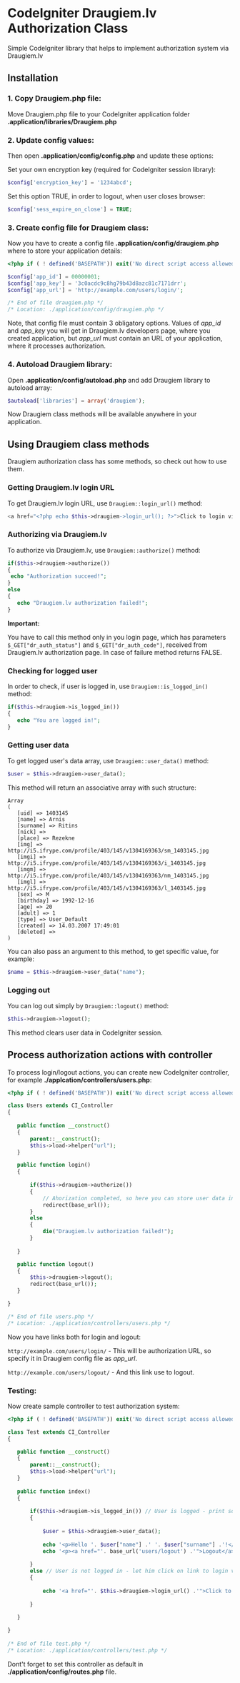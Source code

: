 CodeIgniter Draugiem.lv Authorization Class
===========================================

Simple CodeIgniter library that helps to implement authorization system via Draugiem.lv


Installation
------------

### 1. Copy Draugiem.php file:
Move Draugiem.php file to your CodeIgniter application folder **.application/libraries/Draugiem.php**



### 2. Update config values:
Then open **.application/config/config.php** and update these options:

Set your own encryption key (required for CodeIgniter session library):
 ```php
$config['encryption_key'] = '1234abcd';
 ```

Set this option TRUE, in order to logout, when user closes browser:
 ```php
$config['sess_expire_on_close'] = TRUE;
 ```



### 3. Create config file for Draugiem class:
Now you have to create a config file **.application/config/draugiem.php** where to store your application details:

 ```php
<?php if ( ! defined('BASEPATH')) exit('No direct script access allowed');

$config['app_id'] = 00000001;
$config['app_key'] = '3c0acdc9c8hg79b43d8azc81c7171drr';
$config['app_url'] = 'http://example.com/users/login/';

/* End of file draugiem.php */
/* Location: ./application/config/draugiem.php */
 ```
 
Note, that config file must contain 3 obligatory options. Values of *app_id* and *app_key* you will get in Draugiem.lv developers page, where you created application, but *app_url* must contain an URL of your application, where it processes authorization.



### 4. Autoload Draugiem library:
Open **.application/config/autoload.php** and add Draugiem library to autoload array:

 ```php
$autoload['libraries'] = array('draugiem');
 ```
Now Draugiem class methods will be available anywhere in your application.




Using Draugiem class methods
----------------------------

Draugiem authorization class has some methods, so check out how to use them.



### Getting Draugiem.lv login URL
To get Draugiem.lv login URL, use `Draugiem::login_url()` method:
 ```php
<a href="<?php echo $this->draugiem->login_url(); ?>">Click to login via Draugiem.lv</a>
 ```


### Authorizing via Draugiem.lv
To authorize via Draugiem.lv, use `Draugiem::authorize()` method:

 ```php
if($this->draugiem->authorize())
{
  echo "Authorization succeed!";
}
else
{
	echo "Draugiem.lv authorization failed!";
}
 ```

**Important:**

You have to call this method only in you login page, which has parameters `$_GET["dr_auth_status"]` and `$_GET["dr_auth_code"]`, received from Draugiem.lv authorization page. In case of failure method returns FALSE.


### Checking for logged user
In order to check, if user is logged in, use `Draugiem::is_logged_in()` method:

 ```php
if($this->draugiem->is_logged_in())
{
	echo "You are logged in!";
}
 ```



### Getting user data
To get logged user's data array, use `Draugiem::user_data()` method:

 ```php
$user = $this->draugiem->user_data();
 ```
This method will return an associative array with such structure:

 ```
Array
(
    [uid] => 1403145
    [name] => Arnis
    [surname] => Ritins
    [nick] => 
    [place] => Rezekne
    [img] => http://i5.ifrype.com/profile/403/145/v1304169363/sm_1403145.jpg
    [imgi] => http://i5.ifrype.com/profile/403/145/v1304169363/i_1403145.jpg
    [imgm] => http://i5.ifrype.com/profile/403/145/v1304169363/nm_1403145.jpg
    [imgl] => http://i5.ifrype.com/profile/403/145/v1304169363/l_1403145.jpg
    [sex] => M
    [birthday] => 1992-12-16
    [age] => 20
    [adult] => 1
    [type] => User_Default
    [created] => 14.03.2007 17:49:01
    [deleted] => 
)
 ```

You can also pass an argument to this method, to get specific value, for example:
 ```php
$name = $this->draugiem->user_data("name");
 ```



### Logging out
You can log out simply by `Draugiem::logout()` method: 
 ```php
$this->draugiem->logout();
 ```

This method clears user data in CodeIgniter session.




Process authorization actions with controller
---------------------------------------------

To process login/logout actions, you can create new CodeIgniter controller, for example **./applcation/controllers/users.php**:

 ```php
<?php if ( ! defined('BASEPATH')) exit('No direct script access allowed');

class Users extends CI_Controller
{
  
	public function __construct()
	{
		parent::__construct();
		$this->load->helper("url");
	}

	public function login()
	{
	
		if($this->draugiem->authorize())
		{
      		// Ahorization completed, so here you can store user data into database etc.
			redirect(base_url());
		}
		else
		{
			die("Draugiem.lv authorization failed!");
		}
		
	}

	public function logout()
	{
		$this->draugiem->logout();
		redirect(base_url());
	}

}

/* End of file users.php */
/* Location: ./application/controllers/users.php */
 ```
Now you have links both for login and logout:

`http://example.com/users/login/` - This will be authorization URL, so specify it in Draugiem config file as *app_url*.

`http://example.com/users/logout/` - And this link use to logout.


### Testing:
Now create sample controller to test authorization system:
 ```php
<?php if ( ! defined('BASEPATH')) exit('No direct script access allowed');

class Test extends CI_Controller
{

	public function __construct()
	{
		parent::__construct();
		$this->load->helper("url");
	}
	
	public function index()
	{
		
		if($this->draugiem->is_logged_in()) // User is logged - print some data about him
		{
		
			$user = $this->draugiem->user_data();
		
			echo '<p>Hello '. $user["name"] .' '. $user["surname"] .'!</p>';
			echo '<p><a href="'. base_url('users/logout') .'">Logout</a></p>';
		
		}
		else // User is not logged in - let him click on link to login via Draugiem.lv
		{
		
			echo '<a href="'. $this->draugiem->login_url() .'">Click to login via Draugiem.lv</a>';
		
		}
		
	}

}
	
/* End of file test.php */
/* Location: ./application/controllers/test.php */
 ```
Dont't forget to set this controller as default in **./application/config/routes.php** file.
